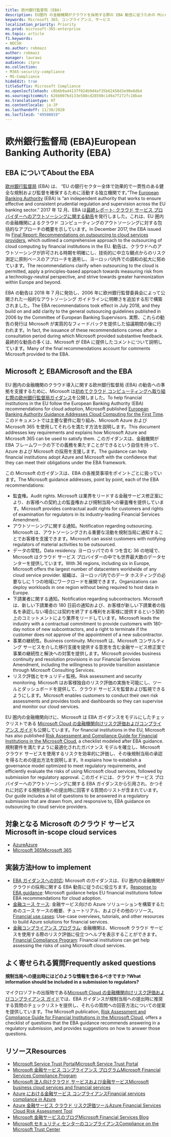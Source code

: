```yaml
---
title: 欧州銀行監督局 (EBA)
description: EU圏内 の金融機関がクラウドを採用する際の EBA 勧告に従うための Microsoft のガイダンスです。
keywords: Microsoft 365、コンプライアンス、サービス
localization_priority: Priority
ms.prod: microsoft-365-enterprise
ms.topic: article
f1.keywords:
- NOCSH
ms.author: robmazz
author: robmazz
manager: laurawi
audience: itpro
ms.collection:
- M365-security-compliance
- MS-Compliance
hideEdit: true
titleSuffix: Microsoft Compliance
ms.openlocfilehash: c8b6b9a44137f024b9d4af35b62458d3e90e6db4
ms.sourcegitcommit: 626b0076d133e588cd28598c149a7f272fc18bae
ms.translationtype: HT
ms.contentlocale: ja-JP
ms.lasthandoff: 11/30/2020
ms.locfileid: "49508019"
---
```

# <a name="european-banking-authority-eba"></a><span data-ttu-id="0bbb4-104">欧州銀行監督局 (EBA)</span><span class="sxs-lookup"><span data-stu-id="0bbb4-104">European Banking Authority (EBA)</span></span>

## <a name="about-the-eba"></a><span data-ttu-id="0bbb4-105">EBA について</span><span class="sxs-lookup"><span data-stu-id="0bbb4-105">About the EBA</span></span>

<span data-ttu-id="0bbb4-106">[欧州銀行監督局](https://eba.europa.eu/) (EBA) は、 “EU の銀行セクター全体で効果的で一貫性のある健全な規制および監督を確保するために活動する独立機関です。”</span><span class="sxs-lookup"><span data-stu-id="0bbb4-106">The [European Banking Authority](https://eba.europa.eu/) (EBA) is “an independent authority that works to ensure effective and consistent prudential regulation and supervision across the EU banking sector.”</span></span> <span data-ttu-id="0bbb4-107">2017 年 12 月、EBA は[最終レポート: クラウド サービス プロバイダーへのアウトソーシングに関する勧告](https://eba.europa.eu/documents/10180/2170121/Final+draft+Recommendations+on+Cloud+Outsourcing+%28EBA-Rec-2017-03%29.pdf/5fa5cdde-3219-4e95-946d-0c0d05494362)を発行しました。これは、EU 圏内の金融機関によるクラウド コンピューティングのアウトソーシングに対する包括的なアプローチの概要を示しています。</span><span class="sxs-lookup"><span data-stu-id="0bbb4-107">In December 2017, the EBA issued its [Final Report: Recommendations on outsourcing to cloud services providers](https://eba.europa.eu/documents/10180/2170121/Final+draft+Recommendations+on+Cloud+Outsourcing+%28EBA-Rec-2017-03%29.pdf/5fa5cdde-3219-4e95-946d-0c0d05494362), which outlined a comprehensive approach to the outsourcing of cloud computing by financial institutions in the EU.</span></span> <span data-ttu-id="0bbb4-108">勧告は、クラウドへのアウトソーシングが許可される時期を明確にし、技術的に中立な観点からのリスク測定に原則ベースのアプローチを適用し、ヨーロッパ内外での調和の拡大に努めています。</span><span class="sxs-lookup"><span data-stu-id="0bbb4-108">The recommendations clarify when outsourcing to the cloud is permitted, apply a principles-based approach towards measuring risk from a technology-neutral perspective, and strive towards greater harmonization within Europe and beyond.</span></span>

<span data-ttu-id="0bbb4-109">EBA の勧告は 2018 年 7 月に発効し、2006 年に欧州銀行監督委員会によって公開された一般的なアウトソーシング ガイドラインに明瞭さを追加する形で構築されました。</span><span class="sxs-lookup"><span data-stu-id="0bbb4-109">The EBA recommendations took effect in July 2018, and they build on and add clarity to the general outsourcing guidelines published in 2006 by the Committee of European Banking Supervisors.</span></span> <span data-ttu-id="0bbb4-110">実際、これらの勧告の発行は Microsoft が実質的なフィードバックを提供した協議期間の後に行われます。</span><span class="sxs-lookup"><span data-stu-id="0bbb4-110">In fact, the issuance of these recommendations comes after a consultation period during which Microsoft provided substantive feedback.</span></span> <span data-ttu-id="0bbb4-111">最終的な勧告の多くは、Microsoft が EBA に提供したコメントについて説明しています。</span><span class="sxs-lookup"><span data-stu-id="0bbb4-111">Many of the final recommendations account for comments Microsoft provided to the EBA.</span></span>

## <a name="microsoft-and-the-eba"></a><span data-ttu-id="0bbb4-112">Microsoft と EBA</span><span class="sxs-lookup"><span data-stu-id="0bbb4-112">Microsoft and the EBA</span></span>

<span data-ttu-id="0bbb4-113">EU 圏内の金融機関のクラウド導入に関する欧州銀行監督局 (EBA) の勧告への準拠を支援するために、Microsoft は[初めてクラウド コンピューティングへ取り組む際の欧州銀行監督局ガイダンス](https://aka.ms/FinServ-Guide-EuBankAuth)を公開しました。</span><span class="sxs-lookup"><span data-stu-id="0bbb4-113">To help financial institutions in the EU follow the European Banking Authority (EBA) recommendations for cloud adoption, Microsoft published [European Banking Authority Guidance Addresses Cloud Computing for the First Time](https://aka.ms/FinServ-Guide-EuBankAuth).</span></span> <span data-ttu-id="0bbb4-114">このドキュメントでは主要な要件に取り組み、Microsoft Azure および Microsoft 365 を使用してそれらを満たす方法を説明します。</span><span class="sxs-lookup"><span data-stu-id="0bbb4-114">This document addresses key requirements and explains how Microsoft Azure and Microsoft 365 can be used to satisfy them.</span></span> <span data-ttu-id="0bbb4-115">このガイダンスは、金融機関が EBA フレームワークの下での義務を果たすことができるという自信を持って、Azure および Microsoft の採用を支援します。</span><span class="sxs-lookup"><span data-stu-id="0bbb4-115">The guidance can help financial institutions adopt Azure and Microsoft with the confidence that they can meet their obligations under the EBA framework.</span></span>

<span data-ttu-id="0bbb4-116">この Microsoft のガイダンスは、EBA の各推奨事項をポイントごとに扱っています。</span><span class="sxs-lookup"><span data-stu-id="0bbb4-116">The Microsoft guidance addresses, point by point, each of the EBA recommendations:</span></span>

- <span data-ttu-id="0bbb4-117">監査権。</span><span class="sxs-lookup"><span data-stu-id="0bbb4-117">Audit rights.</span></span> <span data-ttu-id="0bbb4-118">Microsoft は業界をリードする金融サービス修正案により、お客様への契約上の監査権および規制当局への審査権を提供しています。</span><span class="sxs-lookup"><span data-stu-id="0bbb4-118">Microsoft provides contractual audit rights for customers and rights of examination for regulators in its industry-leading Financial Services Amendment.</span></span>
- <span data-ttu-id="0bbb4-119">アウトソーシングに関する通知。</span><span class="sxs-lookup"><span data-stu-id="0bbb4-119">Notification regarding outsourcing.</span></span> <span data-ttu-id="0bbb4-120">Microsoft は、アウトソーシングされる重要な活動を規制当局に通知することでお客様を支援できます。</span><span class="sxs-lookup"><span data-stu-id="0bbb4-120">Microsoft can assist customers with notifying regulators of material activities to be outsourced.</span></span>
- <span data-ttu-id="0bbb4-121">データの常駐。</span><span class="sxs-lookup"><span data-stu-id="0bbb4-121">Data residency.</span></span> <span data-ttu-id="0bbb4-122">ヨーロッパでの 6 つを含む 36 の地域で、Microsoft はクラウド サービス プロバイダーの中でも世界最大数のデータセンターを提供しています。</span><span class="sxs-lookup"><span data-stu-id="0bbb4-122">With 36 regions, including six in Europe, Microsoft offers the largest number of datacenters worldwide of any cloud service provider.</span></span> <span data-ttu-id="0bbb4-123">組織は、ヨーロッパ内でのデータ ホスティングの必要なしに 1 つの地域にワークロードを展開できます。</span><span class="sxs-lookup"><span data-stu-id="0bbb4-123">Organizations can deploy workloads in one region without being required to host data in Europe.</span></span>
- <span data-ttu-id="0bbb4-124">下請業者に関する通知。</span><span class="sxs-lookup"><span data-stu-id="0bbb4-124">Notification regarding subcontractors.</span></span> <span data-ttu-id="0bbb4-125">Microsoft は、新しい下請業者の 180 日前の通知および、お客様が新しい下請業者の指名を承認しない場合には契約を終了する権利をお客様に提供するという契約上のコミットメントにより業界をリードしています。</span><span class="sxs-lookup"><span data-stu-id="0bbb4-125">Microsoft leads the industry with a contractual commitment to provide customers with 180-day notice of new subcontractors, and a right to terminate if the customer does not approve of the appointment of a new subcontractor.</span></span>
- <span data-ttu-id="0bbb4-126">事業の継続性。</span><span class="sxs-lookup"><span data-stu-id="0bbb4-126">Business continuity.</span></span> <span data-ttu-id="0bbb4-127">Microsoft は、Microsoft コンサルティング サービスを介した移行支援を提供する意思を含む金融サービス修正案で事業の継続性と解決への対策を提供します。</span><span class="sxs-lookup"><span data-stu-id="0bbb4-127">Microsoft provides business continuity and resolution provisions in our Financial Services Amendment, including the willingness to provide transition assistance through Microsoft Consulting Services.</span></span>
- <span data-ttu-id="0bbb4-128">リスク評価とセキュリティ監視。</span><span class="sxs-lookup"><span data-stu-id="0bbb4-128">Risk assessment and security monitoring.</span></span> <span data-ttu-id="0bbb4-129">Microsoft はお客様独自のリスク評価の実施を可能にし、ツールとダッシュボードを提供して、クラウド サービスを監督および監視できるようにします。</span><span class="sxs-lookup"><span data-stu-id="0bbb4-129">Microsoft enables customers to conduct their own risk assessments and provides tools and dashboards so they can supervise and monitor our cloud services.</span></span>

<span data-ttu-id="0bbb4-130">EU 圏内の金融機関向けに、Microsoft は EBA ガイダンスをモデルにしたチェックリストである [Microsoft Cloud の金融機関向けリスク評価およびコンプライアンス ガイド](https://aka.ms/RiskGovernanceGuide)も公開しています。</span><span class="sxs-lookup"><span data-stu-id="0bbb4-130">For financial institutions in the EU, Microsoft has also published [Risk Assessment and Compliance Guide for Financial Institutions in the Microsoft Cloud](https://aka.ms/RiskGovernanceGuide), a checklist modeled after EBA guidance.</span></span> <span data-ttu-id="0bbb4-131">規制要件を満たすように最適化されたガバナンス モデルを確立し、Microsoft クラウド サービスを使用するリスクを効率的に評価し、その後規制当局の承認を得るための提出方法を説明します。</span><span class="sxs-lookup"><span data-stu-id="0bbb4-131">It explains how to establish a governance model optimized to meet regulatory requirements, and efficiently evaluate the risks of using Microsoft cloud services, followed by submission for regulatory approval.</span></span> <span data-ttu-id="0bbb4-132">このガイドには、クラウド サービス プロバイダーへのアウトソーシングに関する EBA ガイダンスから引用され、かつそれに対応する規制当局への提出時に回答する質問のリストが含まれています。</span><span class="sxs-lookup"><span data-stu-id="0bbb4-132">Our guide includes a list of questions to be answered in a regulatory submission that are drawn from, and responsive to, EBA guidance on outsourcing to cloud service providers.</span></span>

## <a name="microsoft-in-scope-cloud-services"></a><span data-ttu-id="0bbb4-133">対象となる Microsoft のクラウド サービス</span><span class="sxs-lookup"><span data-stu-id="0bbb4-133">Microsoft in-scope cloud services</span></span>

- [<span data-ttu-id="0bbb4-134">Azure</span><span class="sxs-lookup"><span data-stu-id="0bbb4-134">Azure</span></span>](https://aka.ms/AzureCompliance)
- [<span data-ttu-id="0bbb4-135">Microsoft 365</span><span class="sxs-lookup"><span data-stu-id="0bbb4-135">Microsoft 365</span></span>](https://aka.ms/o365-compliance-framework)

## <a name="how-to-implement"></a><span data-ttu-id="0bbb4-136">実装方法</span><span class="sxs-lookup"><span data-stu-id="0bbb4-136">How to implement</span></span>

- <span data-ttu-id="0bbb4-137">[EBA ガイダンスへの対応](https://aka.ms/FinServ-Guide-EuBankAuth): Microsoft のガイダンスは、EU 圏内の金融機関がクラウドの採用に関する EBA 勧告に従うのに役立ちます。</span><span class="sxs-lookup"><span data-stu-id="0bbb4-137">[Response to EBA guidance](https://aka.ms/FinServ-Guide-EuBankAuth): Microsoft guidance helps EU financial institutions follow EBA recommendations for cloud adoption.</span></span>
- <span data-ttu-id="0bbb4-138">[金融ユース ケース](https://docs.microsoft.com/azure/industry/financial/): 金融サービス向けの Azure ソリューションを構築するためのユース ケースの概要、チュートリアル、およびその他のリソース。</span><span class="sxs-lookup"><span data-stu-id="0bbb4-138">[Financial use cases](https://docs.microsoft.com/azure/industry/financial/): Use-case overviews, tutorials, and other resources to build Azure solutions for financial services.</span></span>
- <span data-ttu-id="0bbb4-139">[金融コンプライアンス プログラム](https://aka.ms/FSCP-Print): 金融機関は、Microsoft クラウド サービスを使用する際のリスク評価に役立つヘルプを表示することができます。</span><span class="sxs-lookup"><span data-stu-id="0bbb4-139">[Financial Compliance Program](https://aka.ms/FSCP-Print): Financial institutions can get help assessing the risks of using Microsoft cloud services.</span></span>

## <a name="frequently-asked-questions"></a><span data-ttu-id="0bbb4-140">よく寄せられる質問</span><span class="sxs-lookup"><span data-stu-id="0bbb4-140">Frequently asked questions</span></span>

<span data-ttu-id="0bbb4-141">**規制当局への提出時にはどのような情報を含めるべきですか ?**</span><span class="sxs-lookup"><span data-stu-id="0bbb4-141">**What information should be included in a submission to regulators?**</span></span>

<span data-ttu-id="0bbb4-142">マイクロソフトの出版物である[Microsoft Cloud の金融機関向けリスク評価およびコンプライアンス ガイド](https://aka.ms/RiskGovernanceGuide)では、EBA ガイダンスが規制当局への提出時に推奨する質問のチェックリストを提供し、それらの質問への回答方法についての提案を提供しています。</span><span class="sxs-lookup"><span data-stu-id="0bbb4-142">The Microsoft publication, [Risk Assessment and Compliance Guide for Financial Institutions in the Microsoft Cloud](https://aka.ms/RiskGovernanceGuide), offers a checklist of questions that the EBA guidance recommends answering in a regulatory submission, and provides suggestions on how to answer those questions.</span></span>

## <a name="resources"></a><span data-ttu-id="0bbb4-143">リソース</span><span class="sxs-lookup"><span data-stu-id="0bbb4-143">Resources</span></span>

- [<span data-ttu-id="0bbb4-144">Microsoft Service Trust Portal</span><span class="sxs-lookup"><span data-stu-id="0bbb4-144">Microsoft Service Trust Portal</span></span>](https://aka.ms/STP)
- [<span data-ttu-id="0bbb4-145">Microsoft 金融サービス コンプライアンス プログラム</span><span class="sxs-lookup"><span data-stu-id="0bbb4-145">Microsoft Financial Services Compliance Program</span></span>](https://aka.ms/FSCP-Print)
- [<span data-ttu-id="0bbb4-146">Microsoft 法人向けクラウド サービスおよび金融サービス</span><span class="sxs-lookup"><span data-stu-id="0bbb4-146">Microsoft business cloud services and financial services</span></span>](https://www.microsoft.com/trustcenter/cloudservices/financialservices)
- [<span data-ttu-id="0bbb4-147">Azure における金融サービス コンプライアンス</span><span class="sxs-lookup"><span data-stu-id="0bbb4-147">Financial services compliance in Azure</span></span>](https://azure.microsoft.com/resources/videos/azurecon-2015-financial-services-compliance-in-azure/)
- [<span data-ttu-id="0bbb4-148">Azure 金融サービス クラウド リスク評価ツール</span><span class="sxs-lookup"><span data-stu-id="0bbb4-148">Azure Financial Services Cloud Risk Assessment Tool</span></span>](https://aka.ms/FFIEC-CSDT)
- [<span data-ttu-id="0bbb4-149">Microsoft 金融サービスのブログ</span><span class="sxs-lookup"><span data-stu-id="0bbb4-149">Microsoft Financial Services Blog</span></span>](https://techcommunity.microsoft.com/t5/Financial-Services-Blog/bg-p/FinancialServicesBlog)
- [<span data-ttu-id="0bbb4-150">Microsoft セキュリティ センターのコンプライアンス</span><span class="sxs-lookup"><span data-stu-id="0bbb4-150">Compliance on the Microsoft Trust Center</span></span>](https://www.microsoft.com/trust-center/compliance/compliance-overview)
